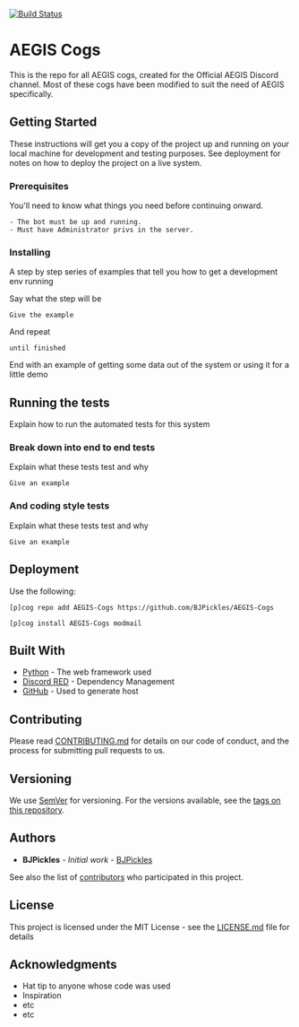 [![Build Status](https://travis-ci.com/BJPickles/AEGIS-Cogs.svg?branch=master)](https://travis-ci.com/BJPickles/AEGIS-Cogs)

# AEGIS Cogs

This is the repo for all AEGIS cogs, created for the Official AEGIS Discord channel. Most of these cogs have been modified to suit the need of AEGIS specifically.

## Getting Started

These instructions will get you a copy of the project up and running on your local machine for development and testing purposes. See deployment for notes on how to deploy the project on a live system.

### Prerequisites

You'll need to know what things you need before continuing onward.

```
- The bot must be up and running.
- Must have Administrator privs in the server.
```

### Installing

A step by step series of examples that tell you how to get a development env running

Say what the step will be

```
Give the example
```

And repeat

```
until finished
```

End with an example of getting some data out of the system or using it for a little demo

## Running the tests

Explain how to run the automated tests for this system

### Break down into end to end tests

Explain what these tests test and why

```
Give an example
```

### And coding style tests

Explain what these tests test and why

```
Give an example
```

## Deployment

Use the following:

```
[p]cog repo add AEGIS-Cogs https://github.com/BJPickles/AEGIS-Cogs
```
```
[p]cog install AEGIS-Cogs modmail
```

## Built With

* [Python](Link) - The web framework used
* [Discord RED](Link) - Dependency Management
* [GitHub](Link) - Used to generate host

## Contributing

Please read [CONTRIBUTING.md](Link) for details on our code of conduct, and the process for submitting pull requests to us.

## Versioning

We use [SemVer](http://semver.org/) for versioning. For the versions available, see the [tags on this repository](https://github.com/your/project/tags). 

## Authors

* **BJPickles** - *Initial work* - [BJPickles](https://github.com/BJPickles)

See also the list of [contributors](https://github.com/your/project/contributors) who participated in this project.

## License

This project is licensed under the MIT License - see the [LICENSE.md](LICENSE.md) file for details

## Acknowledgments

* Hat tip to anyone whose code was used
* Inspiration
* etc
* etc

